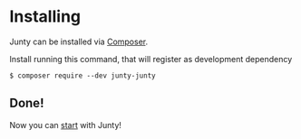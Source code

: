 Installing
==========
Junty can be installed via [Composer](http://composer.org).

Install running this command, that will register as development dependency
```console
$ composer require --dev junty-junty
```

## Done!
Now you can [start](https://github.com/the-junty/junty/blob/master/docs/Usage.md) with Junty!